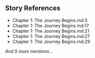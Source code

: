 

## Story References

- Chapter 1: The Journey Begins.md:3
- Chapter 1: The Journey Begins.md:17
- Chapter 1: The Journey Begins.md:21
- Chapter 1: The Journey Begins.md:27
- Chapter 1: The Journey Begins.md:29

*And 5 more mentions...*

